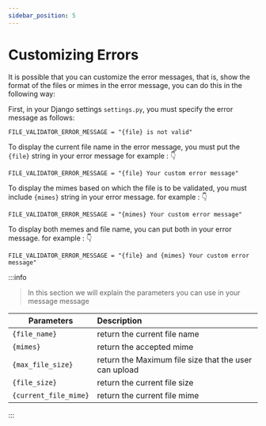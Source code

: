 ```yaml
---
sidebar_position: 5
---
```


# Customizing Errors

It is possible that you can customize the error messages, that is, show the format of the files or mimes in the error message, you can do this in the following way:

First, in your Django settings `settings.py`, you must specify the error message as follows:
```
FILE_VALIDATOR_ERROR_MESSAGE = "{file} is not valid"
```
To display the current file name in the error message, you must put the `{file}` string in your error message for example : 👇
```
FILE_VALIDATOR_ERROR_MESSAGE = "{file} Your custom error message"
```
To display the mimes based on which the file is to be validated, you must include `{mimes}` string in your error message. for example : 👇
```
FILE_VALIDATOR_ERROR_MESSAGE = "{mimes} Your custom error message"
```
To display both memes and file name, you can put both in your error message. for example : 👇
```
FILE_VALIDATOR_ERROR_MESSAGE = "{file} and {mimes} Your custom error message"
```

:::info

> In this section we will explain the parameters you can use in your message message

| Parameters        | Description                                           |
|-------------------|:------------------------------------------------------|
| `{file_name}`        | return the current file name                          |
| `{mimes}`         | return the accepted mime                              |
| `{max_file_size}` | return the Maximum file size that the user can upload |
| `{file_size}`     | return the current file size                          |
| `{current_file_mime}`     | return the current file mime                           |



:::
